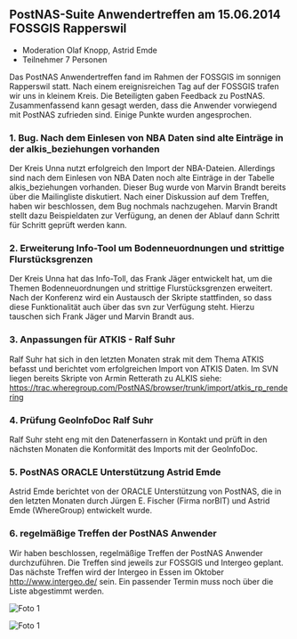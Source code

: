 ## PostNAS-Suite Anwendertreffen am 15.06.2014 FOSSGIS Rapperswil


 - Moderation Olaf Knopp, Astrid Emde
 - Teilnehmer 7 Personen

Das PostNAS Anwendertreffen fand im Rahmen der FOSSGIS im sonnigen Rapperswil statt. Nach einem ereignisreichen Tag auf der FOSSGIS trafen wir uns in kleinem Kreis. Die Beteiligten gaben Feedback zu PostNAS. Zusammenfassend kann gesagt werden, dass die Anwender vorwiegend mit PostNAS zufrieden sind. Einige Punkte wurden angesprochen.



### 1. Bug. Nach dem Einlesen von NBA Daten sind alte Einträge in der alkis_beziehungen vorhanden 

Der Kreis Unna nutzt erfolgreich den Import der NBA-Dateien. Allerdings sind nach dem Einlesen von NBA Daten noch alte Einträge in der Tabelle alkis_beziehungen vorhanden. Dieser Bug wurde von Marvin Brandt bereits über die Mailingliste diskutiert. Nach einer Diskussion auf dem Treffen, haben wir beschlossen, dem Bug nochmals nachzugehen. Marvin Brandt stellt dazu Beispieldaten zur Verfügung, an denen der Ablauf dann Schritt für Schritt geprüft werden kann.



### 2. Erweiterung Info-Tool um Bodenneuordnungen und strittige Flurstücksgrenzen 

Der Kreis Unna hat das Info-Toll, das Frank Jäger entwickelt hat, um die Themen Bodenneuordnungen und strittige Flurstücksgrenzen erweitert. Nach der Konferenz wird ein Austausch der Skripte stattfinden, so dass diese Funktionalität auch über das svn zur Verfügung steht. Hierzu tauschen sich Frank Jäger und Marvin Brandt aus.



### 3. Anpassungen für ATKIS - Ralf Suhr

Ralf Suhr hat sich in den letzten Monaten strak mit dem Thema ATKIS befasst und berichtet vom erfolgreichen Import von ATKIS Daten.
Im SVN liegen bereits Skripte von Armin Retterath zu ALKIS siehe: https://trac.wheregroup.com/PostNAS/browser/trunk/import/atkis_rp_rendering



### 4. Prüfung GeoInfoDoc Ralf Suhr 

Ralf Suhr steht eng mit den Datenerfassern in Kontakt und prüft in den nächsten Monaten die Konformität des Imports  mit der GeoInfoDoc.



### 5. PostNAS ORACLE Unterstützung Astrid Emde

Astrid Emde berichtet von der ORACLE Unterstützung von PostNAS, die in den letzten Monaten durch Jürgen E. Fischer (Firma norBIT) und Astrid Emde (WhereGroup) entwickelt wurde.


### 6. regelmäßige Treffen der PostNAS Anwender 
Wir haben beschlossen, regelmäßige Treffen der PostNAS Anwender durchzuführen. Die Treffen sind jeweils zur FOSSGIS und Intergeo geplant. Das nächste Treffen wird der Intergeo in Essen im Oktober http://www.intergeo.de/ sein. Ein passender Termin muss noch über die Liste abgestimmt werden.

![Foto 1](http://24.media.tumblr.com/83f7d8db814724c6085f83ae8eb5989c/tumblr_molctd1g9I1swqyr5o1_1280.jpg)

![Foto 1](http://24.media.tumblr.com/ef2f92c88a4604c6bc08eed3e940ac7f/tumblr_molqy0G2OD1rju95po9_1280.jpg)
